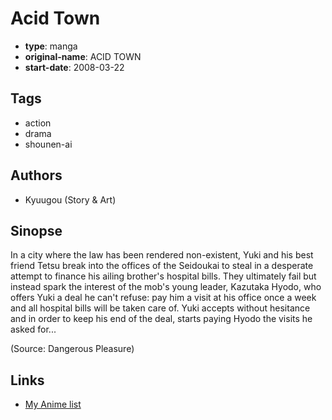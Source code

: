 # Acid Town

-   **type**: manga
-   **original-name**: ACID TOWN
-   **start-date**: 2008-03-22

## Tags

-   action
-   drama
-   shounen-ai

## Authors

-   Kyuugou (Story & Art)

## Sinopse

In a city where the law has been rendered non-existent, Yuki and his best friend Tetsu break into the offices of the Seidoukai to steal in a desperate attempt to finance his ailing brother's hospital bills. They ultimately fail but instead spark the interest of the mob's young leader, Kazutaka Hyodo, who offers Yuki a deal he can't refuse: pay him a visit at his office once a week and all hospital bills will be taken care of. Yuki accepts without hesitance and in order to keep his end of the deal, starts paying Hyodo the visits he asked for...

(Source: Dangerous Pleasure)

## Links

-   [My Anime list](https://myanimelist.net/manga/14498/Acid_Town)
